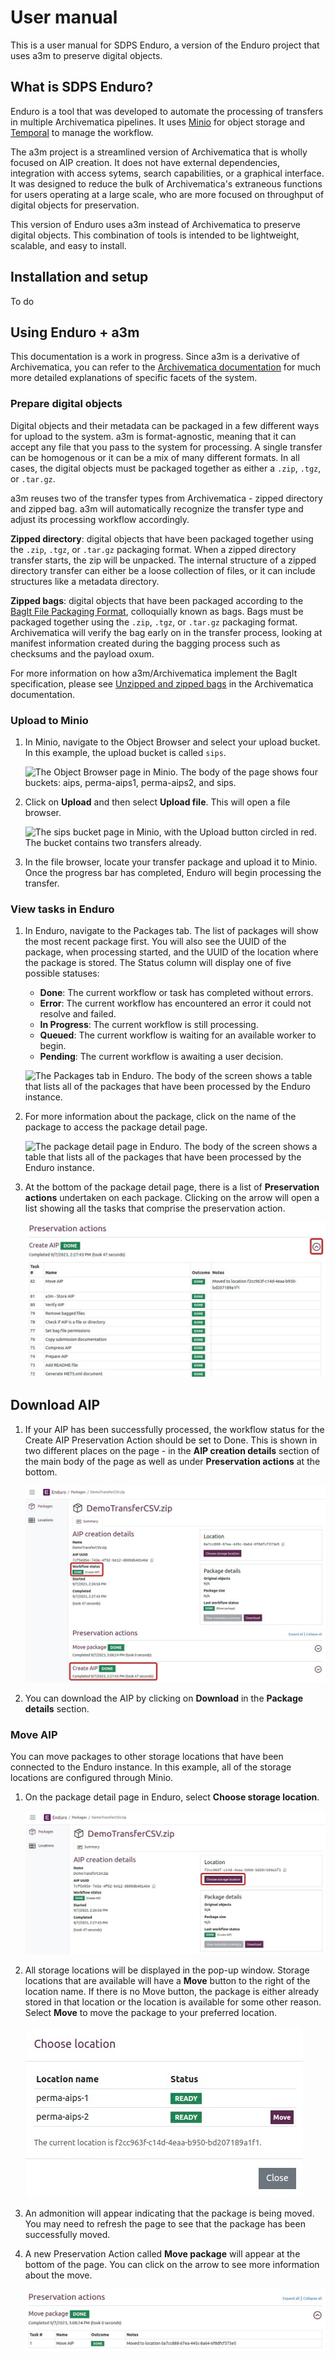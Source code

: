 # User manual

This is a user manual for SDPS Enduro, a version of the Enduro project that
uses a3m to preserve digital objects.

## What is SDPS Enduro?

Enduro is a tool that was developed to automate the processing of transfers in 
multiple Archivematica pipelines. It uses [Minio](https://min.io/) for object
storage and [Temporal](https://temporal.io/) to manage the workflow.

The a3m project is a streamlined version of Archivematica that is wholly focused
on AIP creation. It does not have external dependencies, integration with access
sytems, search capabilities, or a graphical interface. It was designed to reduce
the bulk of Archivematica's extraneous functions for users operating at a large
scale, who are more focused on throughput of digital objects for preservation.

This version of Enduro uses a3m instead of Archivematica to preserve digital
objects. This combination of tools is intended to be lightweight, scalable, and 
easy to install.

## Installation and setup

To do

## Using Enduro + a3m

This documentation is a work in progress. Since a3m is a derivative of
Archivematica, you can refer to the [Archivematica
documentation](https://archivematica.org/docs/latest/) for much more detailed
explanations of specific facets of the system.

### Prepare digital objects

Digital objects and their metadata can be packaged in a few different ways for
upload to the system. a3m is format-agnostic, meaning that it can accept any
file that you pass to the system for processing. A single transfer can be
homogenous or it can be a mix of many different formats. In all cases, the
digital objects must be packaged together as either a `.zip`, `.tgz`, or
`.tar.gz`.

a3m reuses two of the transfer types from Archivematica - zipped directory and
zipped bag. a3m will automatically recognize the transfer type and adjust its
processing workflow accordingly.

**Zipped directory**: digital objects that have been packaged together using the
`.zip`, `.tgz`, or `.tar.gz` packaging format. When a zipped directory transfer
starts, the zip will be unpacked. The internal structure of a zipped directory
transfer can either be a loose collection of files, or it can include structures
like a metadata directory.

**Zipped bags**: digital objects that have been packaged according to the [BagIt
File Packaging Format](https://tools.ietf.org/html/rfc8493), colloquially known
as bags. Bags must be packaged together using the `.zip`, `.tgz`, or `.tar.gz`
packaging format. Archivematica will verify the bag early on in the transfer
process, looking at manifest information created during the bagging process such
as checksums and the payload oxum.

For more information on how a3m/Archivematica implement the BagIt specification,
please see [Unzipped and zipped
bags](https://www.archivematica.org/docs/latest/user-manual/transfer/bags/#bags)
in the Archivematica documentation.

### Upload to Minio

1. In Minio, navigate to the Object Browser and select your upload bucket. In
   this example, the upload bucket is called `sips`.

   ![The Object Browser page in Minio. The body of the page shows four buckets:
   aips, perma-aips1, perma-aips2, and sips.](screenshots/minio-buckets.jpeg)

2. Click on **Upload** and then select **Upload file**. This will open a file
   browser.

   ![The sips bucket page in Minio, with the Upload button circled in red. The
   bucket contains two transfers already.](screenshots/minio-upload.jpeg)

3. In the file browser, locate your transfer package and upload it to Minio.
   Once the progress bar has completed, Enduro will begin processing the transfer. 

### View tasks in Enduro

1. In Enduro, navigate to the Packages tab. The list of packages will show the
   most recent package first. You will also see the UUID of the package, when
   processing started, and the UUID of the location where the package is stored.
   The Status column will display one of five possible statuses:

   * **Done**: The current workflow or task has completed without errors.
   * **Error**: The current workflow has encountered an error it could not resolve
     and failed.
   * **In Progress**: The current workflow is still processing.
   * **Queued**: The current workflow is waiting for an available worker to begin.
   * **Pending**: The current workflow is awaiting a user decision.

   ![The Packages tab in Enduro. The body of the screen shows a table that lists
   all of the packages that have been processed by the Enduro
   instance.](screenshots/enduro-packages-tab.jpeg)

2. For more information about the package, click on the name of the package to
   access the package detail page.

   ![The package detail page in Enduro. The body of the screen shows a table that lists
   all of the packages that have been processed by the Enduro
   instance.](screenshots/enduro-package-detail.jpeg)

3. At the bottom of the package detail page, there is a list of **Preservation
   actions** undertaken on each package. Clicking on the arrow will open a list
   showing all the tasks that comprise the preservation action.

   ![alt](screenshots/enduro-preservation-actions-expand.jpeg)

## Download AIP

1. If your AIP has been successfully processed, the workflow status for the
   Create AIP Preservation Action should be set to Done. This is shown in two
   different places on the page - in the **AIP creation details** section of the
   main body of the page as well as under **Preservation actions** at the
   bottom.

   ![alt](screenshots/enduro-create-aip-done.jpeg)

2. You can download the AIP by clicking on **Download** in the **Package
   details** section.

### Move AIP

You can move packages to other storage locations that have been connected to the
Enduro instance. In this example, all of the storage locations are configured
through Minio.

1. On the package detail page in Enduro, select **Choose storage location**.

   ![alt](screenshots/enduro-choose-storage-location.jpeg)

2. All storage locations will be displayed in the pop-up window. Storage
   locations that are available will have a **Move** button to the right of the
   location name. If there is no Move button, the package is either already
   stored in that location or the location is available for some other reason.
   Select **Move** to move the package to your preferred location.

   ![alt](screenshots/enduro-available-storage-locations.jpeg)

3. An admonition will appear indicating that the package is being moved. You may
   need to refresh the page to see that the package has been successfully moved.

4. A new Preservation Action called **Move package** will appear at the bottom
   of the page. You can click on the arrow to see more information about the
   move.

   ![alt](screenshots/enduro-move-preservation-action.jpeg)

